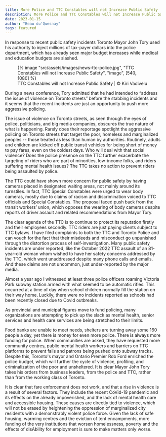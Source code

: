 ```yaml
---
title: More Police and TTC Constables will not Increase Public Safety
description: More Police and TTC Constables will not Increase Public Safety
date: 2023-01-15
author: "Beau du'Quesnay"
tags: featured
---
```


In response to recent public safety incidents Toronto Mayor John Tory used his authority to inject millions of tax-payer dollars into the police department, which has already seen major budget increases while medical and education budgets are slashed.

<!-- excerpt -->

<figure>
{% image "src/assets/images/news-ttc-police.jpg", "TTC Constables will not Increase Public Safety", "image", [540, 1080] %}
<figcaption>TTC Constables will not Increase Public Safety | © Kiri Vadivelu</figcaption>
</figure>

During a news conference, Tory admitted that he had intended to “address the issue of violence on Toronto streets” before the stabbing incidents and it seems that the recent incidents are just an opportunity to push more aggressive policing.

The issue of violence on Toronto streets, as seen through the eyes of police, politicians, and big media companies, obscures the true nature of what is happening. Rarely does their reportage spotlight the aggressive policing on Toronto streets that target the poor, homeless and marginalized peoples -- those treated as less than human by authorities. Routinely, adults and children are kicked off public transit vehicles for being short of money to pay fares, even on the coldest days. Who will deal with that social violence? Does the police presence on the TTC further exacerbate the targeting of riders who are part of minorities, low-income folks, and riders suffering mental health issues? The TTC takes no action to prevent riders being assaulted by police.

The TTC could have shown more concern for public safety by having cameras placed in designated waiting areas, not mainly around its turnstiles. In fact, TTC Special Constables were urged to wear body cameras, mostly due to claims of racism and discrimination voiced to TTC officials and Special Constables. The proposal faced push back from the transit workers’ union, which opposes the wearing of body cameras despite reports of driver assault and related recommendations from Mayor Tory.

The clear agenda of the TTC is to continue to protect its reputation firstly and their employees secondly. TTC riders are just paying clients subject to TTC bylaws. I have filed complaints to both the TTC and Toronto Police and can vouch for the fact that their misdeeds and misconduct go unpunished through the distortion process of self-investigation. Many public safety incidents are under reported, like the October 2022 TTC assault of an 81-year-old woman whom wished to have her safety concerns addressed by the TTC, which went unaddressed despite many phone calls and emails. And these claims are not uncommon, just under-reported by the major media.

Almost a year ago I witnessed at least three police officers roaming Victoria Park subway station armed with what seemed to be automatic rifles. This occurred at a time of day when school children normally fill the station on their way home. Luckily, there were no incidents reported as schools had been recently closed due to Covid outbreaks.

As provincial and municipal figures move to fund policing, many organizations are attempting to pick up the slack as mental health, senior services and health care services are being stretched to their limits.

Food banks are unable to meet needs, shelters are turning away some 160 people a day, yet there is money for even more police. There is always more funding for police. When communities are asked, they have requested more community centres, public mental health workers and barriers on TTC platforms to prevent falls and patrons being pushed onto subway tracks. Despite this, Toronto's mayor and Ontario Premier Rob Ford enriched the police budget, which will further the cycle of violence, profiling, and criminalization of the poor and unsheltered. It is clear Mayor John Tory takes his orders from business leaders, from the police and TTC, rather than from the working class of Toronto.

It is clear that fare enforcement does not work, and that a rise in violence is a result of several factors. They include the recent CoVid-19 pandemic and its effects on the already impoverished, and the lack of mental health care and accessible housing. These causes are directly tied to violence, which will not be erased by heightening the oppression of marginalized city residents with a demonstrably violent police force. Given the lack of safe housing, warming centres and the eviction of tent encampments, more funding of the very institutions that worsen homelessness, poverty and the effects of disAbility for employment is sure to make matters only worse.
